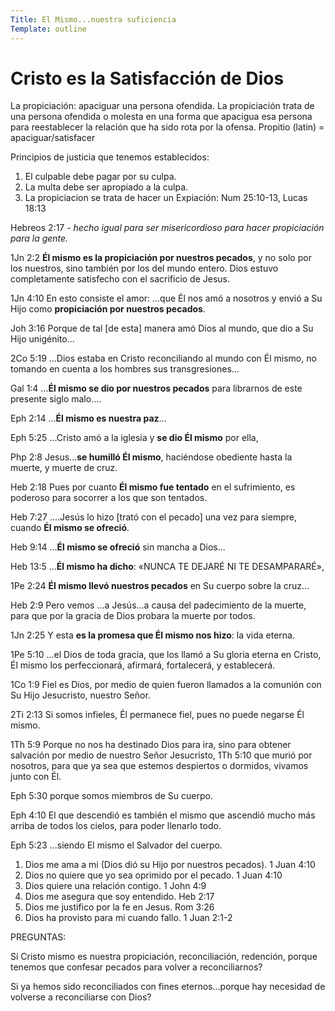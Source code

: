 ```yaml
---
Title: El Mismo...nuestra suficiencia
Template: outline
---
```


# Cristo es la Satisfacción de Dios
La propiciación: apaciguar una persona ofendida. La propiciación trata de una persona ofendida o molesta en una forma que apacigua esa persona para reestablecer la relación que ha sido rota por la ofensa. 
Propitio (latin) = apaciguar/satisfacer

Principios de justicia que tenemos establecidos: 
1. El culpable debe pagar por su culpa. 
2. La multa debe ser apropiado a la culpa. 
3. La propiciacion se trata de hacer un 
Expiación: Num 25:10-13, Lucas 18:13

Hebreos 2:17 - *hecho igual para ser misericordioso para hacer propiciación para la gente.* 

1Jn 2:2  **Él mismo es la propiciación por nuestros pecados**, y no solo por los nuestros, sino también por los del mundo entero. 
Dios estuvo completamente satisfecho con el sacrificio de Jesus. 

1Jn 4:10  En esto consiste el amor: ...que Él nos amó a nosotros y envió a Su Hijo como **propiciación por nuestros pecados**.

Joh 3:16  Porque de tal [de esta] manera amó Dios al mundo, que dio a Su Hijo unigénito...

2Co 5:19  ...Dios estaba en Cristo reconciliando al mundo con Él mismo, no tomando en cuenta a los hombres sus transgresiones...

Gal 1:4  ...**Él mismo se dio por nuestros pecados** para librarnos de este presente siglo malo....

Eph 2:14  ...**Él mismo es nuestra paz**...

Eph 5:25  ...Cristo amó a la iglesia y **se dio Él mismo** por ella,

Php 2:8  Jesus...**se humilló Él mismo**, haciéndose obediente hasta la muerte, y muerte de cruz.

Heb 2:18  Pues por cuanto **Él mismo fue tentado** en el sufrimiento, es poderoso para socorrer a los que son tentados.

Heb 7:27  ....Jesús lo hizo [trató con el pecado] una vez para siempre, cuando **Él mismo se ofreció**.

Heb 9:14  ...**Él mismo se ofreció** sin mancha a Dios...

Heb 13:5  ...**Él mismo ha dicho**: «NUNCA TE DEJARÉ NI TE DESAMPARARÉ»,

1Pe 2:24  **Él mismo llevó nuestros pecados** en Su cuerpo sobre la cruz...

Heb 2:9  Pero vemos ...a Jesús...a causa del padecimiento de la muerte, para que por la gracia de Dios probara la muerte por todos.

1Jn 2:25  Y esta **es la promesa que Él mismo nos hizo**: la vida eterna.

1Pe 5:10  ...el Dios de toda gracia, que los llamó a Su gloria eterna en Cristo, Él mismo los perfeccionará, afirmará, fortalecerá, y establecerá.

1Co 1:9  Fiel es Dios, por medio de quien fueron llamados a la comunión con Su Hijo Jesucristo, nuestro Señor.

2Ti 2:13  Si somos infieles, Él permanece fiel, pues no puede negarse Él mismo.

1Th 5:9  Porque no nos ha destinado Dios para ira, sino para obtener salvación por medio de nuestro Señor Jesucristo,
1Th 5:10  que murió por nosotros, para que ya sea que estemos despiertos o dormidos, vivamos junto con Él.

Eph 5:30  porque somos miembros de Su cuerpo.

Eph 4:10  El que descendió es también el mismo que ascendió mucho más arriba de todos los cielos, para poder llenarlo todo.

Eph 5:23  ...siendo El mismo el Salvador del cuerpo.

1. Dios me ama a mi (Dios dió su Hijo por nuestros pecados). 1 Juan 4:10
2. Dios no quiere que yo sea oprimido por el pecado. 1 Juan 4:10
3. Dios quiere una relación contigo. 1 John 4:9
4. Dios me asegura que soy entendido. Heb 2:17
5. Dios me justifico por la fe en Jesus. Rom 3:26
6. Dios ha provisto para mi cuando fallo. 1 Juan 2:1-2

PREGUNTAS:

Si Cristo mismo es nuestra propiciación, reconciliación, redención, porque tenemos que confesar pecados para volver a reconciliarnos? 

Si ya hemos sido reconciliados con fines eternos...porque hay necesidad de volverse a reconciliarse con Dios? 